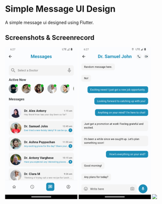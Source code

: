 # Simple Message UI Design

A simple message ui designed using Flutter.

## Screenshots & Screenrecord

<img src="screenshots/screenshot_01.png" height="500em"/> <img src="screenshots/screenshot_02.png" height="500em"/> <img src="screenshots/screenrecord.gif" height="500em"/>
